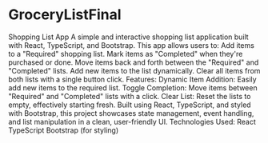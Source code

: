 # GroceryListFinal
 Shopping List App A simple and interactive shopping list application built with React, TypeScript, and Bootstrap. This app allows users to:  Add items to a "Required" shopping list. Mark items as "Completed" when they're purchased or done. Move items back and forth between the "Required" and "Completed" lists. Add new items to the list dynamically. Clear all items from both lists with a single button click. Features: Dynamic Item Addition: Easily add new items to the required list. Toggle Completion: Move items between "Required" and "Completed" lists with a click. Clear List: Reset the lists to empty, effectively starting fresh. Built using React, TypeScript, and styled with Bootstrap, this project showcases state management, event handling, and list manipulation in a clean, user-friendly UI.  Technologies Used: React TypeScript Bootstrap (for styling)
